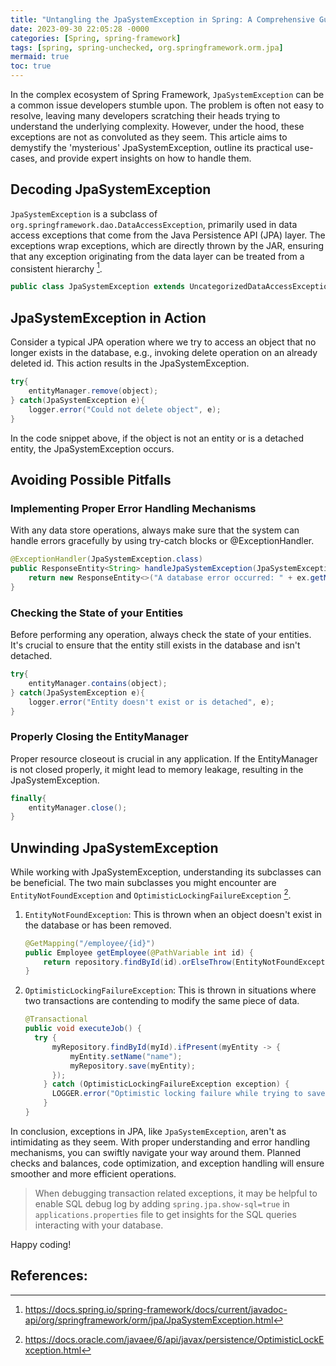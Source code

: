 ```yaml
---
title: "Untangling the JpaSystemException in Spring: A Comprehensive Guide"
date: 2023-09-30 22:05:28 -0000
categories: [Spring, spring-framework]
tags: [spring, spring-unchecked, org.springframework.orm.jpa]
mermaid: true
toc: true
---
```



In the complex ecosystem of Spring Framework, `JpaSystemException` can be a common issue developers stumble upon. The problem is often not easy to resolve, leaving many developers scratching their heads trying to understand the underlying complexity. However, under the hood, these exceptions are not as convoluted as they seem. This article aims to demystify the 'mysterious' JpaSystemException, outline its practical use-cases, and provide expert insights on how to handle them.

## Decoding JpaSystemException
`JpaSystemException` is a subclass of `org.springframework.dao.DataAccessException`, primarily used in data access exceptions that come from the Java Persistence API (JPA) layer. The exceptions wrap exceptions, which are directly thrown by the JAR, ensuring that any exception originating from the data layer can be treated from a consistent hierarchy [^1^].

```java
public class JpaSystemException extends UncategorizedDataAccessException
```

## JpaSystemException in Action

Consider a typical JPA operation where we try to access an object that no longer exists in the database, e.g., invoking delete operation on an already deleted id. This action results in the JpaSystemException.

```java
try{
    entityManager.remove(object);
} catch(JpaSystemException e){
    logger.error("Could not delete object", e);
}
```
In the code snippet above, if the object is not an entity or is a detached entity, the JpaSystemException occurs.

## Avoiding Possible Pitfalls

### Implementing Proper Error Handling Mechanisms

With any data store operations, always make sure that the system can handle errors gracefully by using try-catch blocks or @ExceptionHandler. 

```java
@ExceptionHandler(JpaSystemException.class)
public ResponseEntity<String> handleJpaSystemException(JpaSystemException ex) {
    return new ResponseEntity<>("A database error occurred: " + ex.getMessage(), HttpStatus.INTERNAL_SERVER_ERROR);
}
```

### Checking the State of your Entities

Before performing any operation, always check the state of your entities. It's crucial to ensure that the entity still exists in the database and isn't detached. 

```java
try{
    entityManager.contains(object);
} catch(JpaSystemException e){
    logger.error("Entity doesn't exist or is detached", e);
}
```

### Properly Closing the EntityManager 

Proper resource closeout is crucial in any application. If the EntityManager is not closed properly, it might lead to memory leakage, resulting in the JpaSystemException.

```java
finally{
    entityManager.close();
}
```

## Unwinding JpaSystemException

While working with JpaSystemException, understanding its subclasses can be beneficial. The two main subclasses you might encounter are `EntityNotFoundException` and `OptimisticLockingFailureException` [^2^].

1. `EntityNotFoundException`: This is thrown when an object doesn't exist in the database or has been removed.

   ```java
   @GetMapping("/employee/{id}")
   public Employee getEmployee(@PathVariable int id) {
       return repository.findById(id).orElseThrow(EntityNotFoundException::new);
   }
   ```

2. `OptimisticLockingFailureException`: This is thrown in situations where two transactions are contending to modify the same piece of data.

   ```java
   @Transactional
   public void executeJob() {
     try {
         myRepository.findById(myId).ifPresent(myEntity -> {
             myEntity.setName("name");
             myRepository.save(myEntity);
         });
       } catch (OptimisticLockingFailureException exception) {
         LOGGER.error("Optimistic locking failure while trying to save MyEntity.", exception);
       }
   }
   ```
   
In conclusion, exceptions in JPA, like `JpaSystemException`, aren't as intimidating as they seem. With proper understanding and error handling mechanisms, you can swiftly navigate your way around them. Planned checks and balances, code optimization, and exception handling will ensure smoother and more efficient operations.

> When debugging transaction related exceptions, it may be helpful to enable SQL debug log by adding `spring.jpa.show-sql=true` in `applications.properties` file to get insights for the SQL queries interacting with your database.

Happy coding!

## References:

[^1^]: https://docs.spring.io/spring-framework/docs/current/javadoc-api/org/springframework/orm/jpa/JpaSystemException.html
[^2^]: https://docs.oracle.com/javaee/6/api/javax/persistence/OptimisticLockException.html
[^3^]: https://www.baeldung.com/spring-data-integrity-violation-exception
